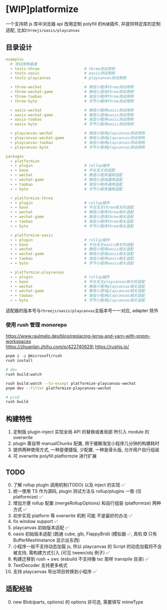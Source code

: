 # [WIP]platformize

一个支持把 js 库中浏览器 api 改用定制 polyfill 的`构建`插件, 并提供特定库的定制适配, 比如`threejs/oasis/playcanvas`

## 目录设计

```yml
examples
  # 测试用例基类
  - tests-three                    # three测试用例
  - tests-oasis                    # oasis测试用例
  - tests-playcanvas               # playcanvas测试用例

  - three-wechat                   # 微信小程序three测试用例
  - three-wechat-game              # 微信小游戏three测试用例
  - three-taobao                   # 淘宝小程序three测试用例
  - three-byte                     # 字节小程序three测试用例

  - oasis-wechat                   # 微信小程序oasis测试用例
  - oasis-wechat-game              # 微信小游戏oasis测试用例
  - oasis-taobao                   # 淘宝小程序oasis测试用例
  - oasis-byte                     # 字节小程序oasis测试用例

  - playcanvas-wechat              # 微信小程序playcanvas测试用例
  - playcanvas-wechat-game         # 微信小游戏playcanvas测试用例
  - playcanvas-taobao              # 淘宝小程序playcanvas测试用例
  - playcanvas-byte                # 字节小程序playcanvas测试用例

packages
  - platformize
  - - plugin                       # rollup插件
  - - base                         # 平台无关的适配
  - - wechat                       # 微信小程序通用适配
  - - wechat-game                  # 微信小游戏通用适配
  - - taobao                       # 淘宝小程序通用适配
  - - byte                         # 字节小程序通用适配

  - platformize-three
  - - plugin                       # rollup插件
  - - base                         # 平台无关three相关的适配
  - - wechat                       # 微信小程序three相关适配
  - - wechat-game                  # 微信小游戏three相关适配
  - - taobao                       # 淘宝小程序three相关适配
  - - byte                         # 字节小程序three相关适配

  - platformize-oasis
  - - plugin                       # rollup插件
  - - base                         # 平台无关oasis相关的适配
  - - wechat                       # 微信小程序oasis相关适配
  - - wechat-game                  # 微信小游戏oasis相关适配
  - - taobao                       # 淘宝小程序oasis相关适配
  - - byte                         # 字节小程序oasis相关适配

  - platformize-playcanvas
  - - plugin                       # rollup插件
  - - base                         # 平台无关playcanvas相关的适配
  - - wechat                       # 微信小程序playcanvas相关适配
  - - wechat-game                  # 微信小游戏playcanvas相关适配
  - - taobao                       # 淘宝小程序playcanvas相关适配
  - - byte                         # 字节小程序playcanvas相关适配
```

适配器的版本号与`threejs/oasis/playcanvas`主版本号一一对应, adapter 除外

### 使用 rush 管理 monorepo

https://www.raulmelo.dev/blog/replacing-lerna-and-yarn-with-pnpm-workspaces \
https://zhuanlan.zhihu.com/p/422740629\
https://rushjs.io/

```sh
pnpm i -g @microsoft/rush
rush install

# dev
rush build:watch

rush build:watch --to-except platformize-playcanvas-wechat
pnpm dev --filter platformize-playcanvas-wechat

# prod
rush build
```

## 构建特性

1. 定制版 plugin-inject 实现全局 API 的替换或者局部 所引入 module 的 overwrite
2. plugin 需自带 manualChunks 配置, 用于缓解淘宝小程序几分钟的构建耗时
3. 提供两种使用方式, 一种是便捷版, 少配置, 一种是骨头版, 允许用户自行组装
4. 可 overwrite polyfill platformzie 进行扩展

## TODO

0. 了解 rollup plugin 调用机制(TODO) 以及 inject 的实现 ✅
1. 统一使用 TS 作为源码, plugin 测试方法与 rollup/plugins 一致 (仅 platformize) ✅
2. 增加方便 rollup 配置 (mergeRollupOptions) 和自行组装 (platformize) 两种方式 ✅
3. 初步实现 platform 等 overwrite 机制 可能 不是最好的办法 ✅
4. fix window support ✅
5. playcanvas 初始版本适配 ✅
6. oasis 初始版本适配 (跑通 cube, glb, FlappyBrid) (模拟器 ✅, 真机 ❎ 只有 BufferMeshInstance 显示出东西)
7. 小程序一般不支持动态加载 js, 所以 playcanvas 的 Script 的动态加载将不会被支持, 需构建方式引入 (可见 tween/obj 例子) ✅
8. 构建迁移到 rush + swc (esbuild 不支持像 tsc 那样 transpile 目录) ✅
9. TextDecoder 支持更多格式
10. 支持 playcanvas 导出项目转换到小程序 ✅

## 适配经验

0. new Blob(parts, options) 的 options 非可选, 需要填写 mimeType
